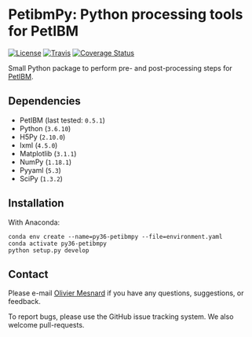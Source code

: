 # PetibmPy: Python processing tools for PetIBM

[![License](https://img.shields.io/badge/License-BSD%203--Clause-blue.svg)](https://github.com/mesnardo/petibmpy/raw/master/LICENSE)
[![Travis](https://img.shields.io/travis/mesnardo/petibmpy/master.svg?style=flat-square&logo=travis)](https://travis-ci.org/mesnardo/petibmpy)
[![Coverage Status](https://coveralls.io/repos/github/mesnardo/petibmpy/badge.svg?branch=master)](https://coveralls.io/github/mesnardo/petibmpy?branch=master)

Small Python package to perform pre- and post-processing steps for [PetIBM](https://github.com/barbagroup/PetIBM).

## Dependencies

* PetIBM (last tested: `0.5.1`)
* Python (`3.6.10`)
* H5Py (`2.10.0`)
* lxml (`4.5.0`)
* Matplotlib (`3.1.1`)
* NumPy (`1.18.1`)
* Pyyaml (`5.3`)
* SciPy (`1.3.2`)

## Installation

With Anaconda:

```shell
conda env create --name=py36-petibmpy --file=environment.yaml
conda activate py36-petibmpy
python setup.py develop
```

## Contact

Please e-mail [Olivier Mesnard](mailto:mesnardo@gwu.edu) if you have any questions, suggestions, or feedback.

To report bugs, please use the GitHub issue tracking system.
We also welcome pull-requests.
